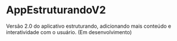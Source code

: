 # AppEstruturandoV2
Versão 2.0 do aplicativo estruturando, adicionando mais conteúdo e interatividade com o usuário. (Em desenvolvimento)
